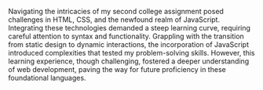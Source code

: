 Navigating the intricacies of my second college assignment posed challenges in HTML, CSS, and the newfound realm of JavaScript. 
Integrating these technologies demanded a steep learning curve, requiring careful attention to syntax and functionality. 
Grappling with the transition from static design to dynamic interactions, the incorporation of JavaScript introduced complexities that tested my problem-solving skills.
However, this learning experience, though challenging, fostered a deeper understanding of web development, paving the way for future proficiency in these foundational languages.
